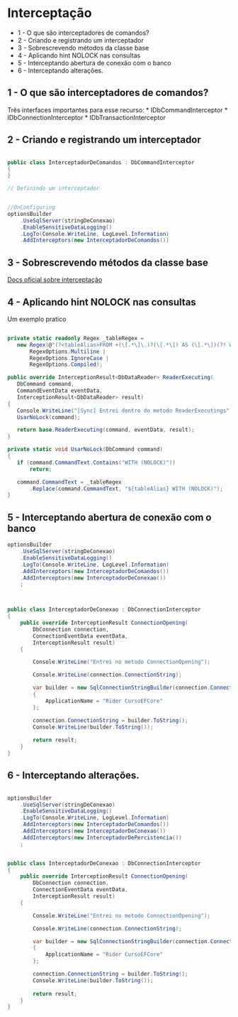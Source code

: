 # Interceptação

* 1 - O que são interceptadores de comandos?
* 2 - Criando e registrando um interceptador
* 3 - Sobrescrevendo métodos da classe base
* 4 - Aplicando hint NOLOCK nas consultas
* 5 - Interceptando abertura de conexão com o banco
* 6 - Interceptando alterações.



## 1 - O que são interceptadores de comandos?
Três interfaces importantes para esse recurso:
    * IDbCommandInterceptor
    * IDbConnectionInterceptor
    * IDbTransactionInterceptor


## 2 - Criando e registrando um interceptador
```c#

public class InterceptadorDeComandos : DbCommandInterceptor
{    
}

// Definindo um interceptador


//OnConfiguring
optionsBuilder
    .UseSqlServer(stringDeConexao)
    .EnableSensitiveDataLogging()
    .LogTo(Console.WriteLine, LogLevel.Information)
    .AddInterceptors(new InterceptadorDeComandos())

```


## 3 - Sobrescrevendo métodos da classe base

[Docs oficial sobre interceptação][doc-interceptacao]




[doc-interceptacao]:https://docs.microsoft.com/en-us/ef/core/logging-events-diagnostics/interceptors

## 4 - Aplicando hint NOLOCK nas consultas

Um exemplo pratico

 ```c#

private static readonly Regex _tableRegex =
    new Regex(@"(?<tableAlias>FROM +(\[.*\]\.)?(\[.*\]) AS (\[.*\])(?! WITH \(NOLOCK\)))", 
        RegexOptions.Multiline | 
        RegexOptions.IgnoreCase | 
        RegexOptions.Compiled);

public override InterceptionResult<DbDataReader> ReaderExecuting(
    DbCommand command,
    CommandEventData eventData,
    InterceptionResult<DbDataReader> result)
{
    Console.WriteLine("[Sync] Entrei dentro do metodo ReaderExecutings");
    UsarNoLock(command);

    return base.ReaderExecuting(command, eventData, result);
}

private static void UsarNoLock(DbCommand command)
{
    if (command.CommandText.Contains("WITH (NOLOCK)"))
        return;

    command.CommandText = _tableRegex
        .Replace(command.CommandText, "${tableAlias} WITH (NOLOCK)");
}
 ```



## 5 - Interceptando abertura de conexão com o banco

```c#
optionsBuilder
    .UseSqlServer(stringDeConexao)
    .EnableSensitiveDataLogging()
    .LogTo(Console.WriteLine, LogLevel.Information)
    .AddInterceptors(new InterceptadorDeComandos())
    .AddInterceptors(new InterceptadorDeConexao())
    ;



public class InterceptadorDeConexao : DbConnectionInterceptor
{
    public override InterceptionResult ConnectionOpening(
        DbConnection connection, 
        ConnectionEventData eventData, 
        InterceptionResult result)
    {

        Console.WriteLine("Entrei no metodo ConnectionOpening");

        Console.WriteLine(connection.ConnectionString);

        var builder = new SqlConnectionStringBuilder(connection.ConnectionString)
        {
            ApplicationName = "Rider CursoEFCore"
        };

        connection.ConnectionString = builder.ToString();
        Console.WriteLine(builder.ToString());
        
        return result;
    }
}
```



## 6 - Interceptando alterações.
```c#

optionsBuilder
    .UseSqlServer(stringDeConexao)
    .EnableSensitiveDataLogging()
    .LogTo(Console.WriteLine, LogLevel.Information)
    .AddInterceptors(new InterceptadorDeComandos())
    .AddInterceptors(new InterceptadorDeConexao())
    .AddInterceptors(new InterceptadorDePercistencia())
    ;


public class InterceptadorDeConexao : DbConnectionInterceptor
{
    public override InterceptionResult ConnectionOpening(
        DbConnection connection, 
        ConnectionEventData eventData, 
        InterceptionResult result)
    {

        Console.WriteLine("Entrei no metodo ConnectionOpening");

        Console.WriteLine(connection.ConnectionString);

        var builder = new SqlConnectionStringBuilder(connection.ConnectionString)
        {
            ApplicationName = "Rider CursoEFCore"
        };

        connection.ConnectionString = builder.ToString();
        Console.WriteLine(builder.ToString());
        
        return result;
    }
}

```


